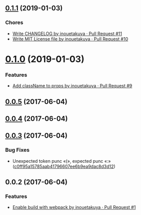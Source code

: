 ## [0.1.1](https://github.com/inouetakuya/vue-nl2br/compare/v0.1.0...v0.1.1) (2019-01-03)

### Chores

- [Write CHANGELOG by inouetakuya · Pull Request #11](https://github.com/inouetakuya/vue-nl2br/pull/11)
- [Write MIT License file by inouetakuya · Pull Request #10](https://github.com/inouetakuya/vue-nl2br/pull/10)

# [0.1.0](https://github.com/inouetakuya/vue-nl2br/compare/v0.0.5...v0.1.0) (2019-01-03)

### Features

- [Add className to props by inouetakuya · Pull Request #9](https://github.com/inouetakuya/vue-nl2br/pull/9)

## [0.0.5](https://github.com/inouetakuya/vue-nl2br/compare/v0.0.4...v0.0.5) (2017-06-04)



## [0.0.4](https://github.com/inouetakuya/vue-nl2br/compare/v0.0.3...v0.0.4) (2017-06-04)



## [0.0.3](https://github.com/inouetakuya/vue-nl2br/compare/v0.0.2...v0.0.3) (2017-06-04)

### Bug Fixes

- Unexpected token punc «(», expected punc «:» ([c0ff95a15785aab41796607ee6b9ea9dac8d3d12](https://github.com/inouetakuya/vue-nl2br/commit/c0ff95a15785aab41796607ee6b9ea9dac8d3d12))

## 0.0.2 (2017-06-04)

### Features

- [Enable build with webpack by inouetakuya · Pull Request #1](https://github.com/inouetakuya/vue-nl2br/pull/1)
